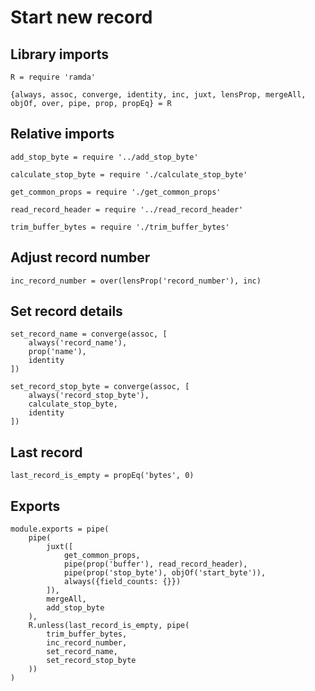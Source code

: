 # Start new record

## Library imports

	R = require 'ramda'

	{always, assoc, converge, identity, inc, juxt, lensProp, mergeAll, objOf, over, pipe, prop, propEq} = R


## Relative imports

	add_stop_byte = require '../add_stop_byte'

	calculate_stop_byte = require './calculate_stop_byte'

	get_common_props = require './get_common_props'

	read_record_header = require '../read_record_header'

	trim_buffer_bytes = require './trim_buffer_bytes'


## Adjust record number

	inc_record_number = over(lensProp('record_number'), inc)


## Set record details

	set_record_name = converge(assoc, [
		always('record_name'),
		prop('name'),
		identity
	])

	set_record_stop_byte = converge(assoc, [
		always('record_stop_byte'),
		calculate_stop_byte,
		identity
	])


## Last record

	last_record_is_empty = propEq('bytes', 0)


## Exports

	module.exports = pipe(
		pipe(
			juxt([
				get_common_props,
				pipe(prop('buffer'), read_record_header),
				pipe(prop('stop_byte'), objOf('start_byte')),
				always({field_counts: {}})
			]),
			mergeAll,
			add_stop_byte
		),
		R.unless(last_record_is_empty, pipe(
			trim_buffer_bytes,
			inc_record_number,
			set_record_name,
			set_record_stop_byte
		))
	)
